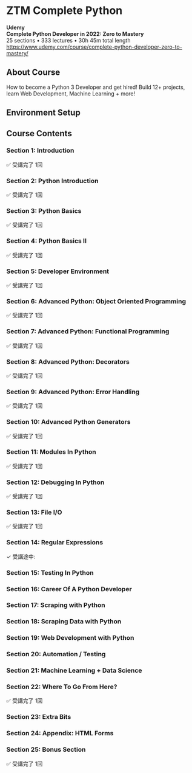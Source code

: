 # ZTM Complete Python

**Udemy**  
**Complete Python Developer in 2022: Zero to Mastery**  
25 sections • 333 lectures • 30h 45m total length  
https://www.udemy.com/course/complete-python-developer-zero-to-mastery/


## About Course

How to become a Python 3 Developer and get hired! Build 12+ projects, learn Web Development, Machine Learning + more!  


## Environment Setup


## Course Contents


### Section 1: Introduction

✅ 受講完了 1回  


### Section 2: Python Introduction

✅ 受講完了 1回  


### Section 3: Python Basics

✅ 受講完了 1回  


### Section 4: Python Basics II

✅ 受講完了 1回  


### Section 5: Developer Environment

✅ 受講完了 1回  


### Section 6: Advanced Python: Object Oriented Programming

✅ 受講完了 1回  


### Section 7: Advanced Python: Functional Programming

✅ 受講完了 1回  


### Section 8: Advanced Python: Decorators

✅ 受講完了 1回  


### Section 9: Advanced Python: Error Handling

✅ 受講完了 1回  


### Section 10: Advanced Python Generators

✅ 受講完了 1回  


### Section 11: Modules In Python

✅ 受講完了 1回  


### Section 12: Debugging In Python

✅ 受講完了 1回  


### Section 13: File I/O

✅ 受講完了 1回  


### Section 14: Regular Expressions

✓ 受講途中:  


### Section 15: Testing In Python


### Section 16: Career Of A Python Developer


### Section 17: Scraping with Python


### Section 18: Scraping Data with Python


### Section 19: Web Development with Python


### Section 20: Automation / Testing


### Section 21: Machine Learning + Data Science


### Section 22: Where To Go From Here?

✅ 受講完了 1回  


### Section 23: Extra Bits


### Section 24: Appendix: HTML Forms


### Section 25: Bonus Section

✅ 受講完了 1回  

